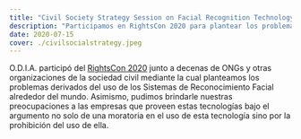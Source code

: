 ```yaml
---
title: "Civil Society Strategy Session on Facial Recognition Technology"
description: "Participamos en RightsCon 2020 para plantear los problemas del uso del reconocimiento facial y pedir moratoria/prohibición."
date: 2020-07-15
cover: ./civilsocialstrategy.jpeg
---
```


<!-- TODO: corregir fecha -->

O.D.I.A. participó del [RightsCon 2020](https://www.rightscon.org/program-2020/#privacy) junto a decenas de ONGs y otras organizaciones de la sociedad civil mediante la cual planteamos los problemas derivados del uso de los Sistemas de Reconocimiento Facial alrededor del mundo. Asimismo, pudimos brindarle nuestras preocupaciones a las empresas que proveen estas tecnologías bajo el argumento no solo de una moratoria en el uso de esta tecnología sino por la prohibición del uso de ella.
